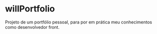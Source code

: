 # willPortfolio
Projeto de um portfólio  pessoal, para por em prática meu conhecimentos como desenvolvedor front.
